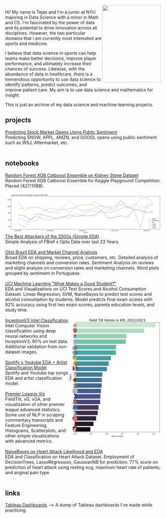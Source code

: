 <img align = 'right' src="tejphoto.png" height = 250 width = 190>

Hi! My name is Tejas and I'm a junior at NYU majoring in Data Science with a minor in Math and CS. I'm fascinated by the power of data and its potential to drive innovation across all disciplines. However, the two particular domains that I am currently most interested are sports and medicine.

I believe that data science in sports can help teams make better decisions, improve player performance, and ultimately increase their chances of success. 
Likewise, with the abundance of data in healthcare, there is a tremendous opportunity to use data science to identify patterns, predict outcomes, and improve patient care. My aim is to use data science and mathematics for insight. 

This is just an archive of my data science and machine learning projects. 

## projects
[Predicting Stock Market Opens Using Public Sentiment](https://github.com/s1imreaper/vault/blob/main/random-forest-xgb-catboost-ensemble-t40.ipynb)<br>Predicting SNOW, APPL, AMZN, and GOOGL opens using public sentiment such as WSJ, Aftermarket, etc.<br><br>


## notebooks
[Random Forest XGB Catboost Ensemble on Kidney Stone Dataset](https://github.com/s1imreaper/vault/blob/main/random-forest-xgb-catboost-ensemble-t40.ipynb)<br> Random Forest XGB Catboost Ensemble for Kaggle Playground Competition. Placed (427/1088). <br><br>
<img align = 'right' src="swag1.png" height = 130 width = 500>
[The Best Attackers of the 2000s (Simple EDA)](https://github.com/s1imreaper/vault/blob/main/the-best-attackers-of-the-2000s%20(1).ipynb)<br>
Simple Analysis of FBref x Opta Data over last 23 Years. <br><br>
[Olist Brazil EDA and Market Channel Analysis](https://github.com/s1imreaper/datasci/blob/019930029e0016651032afbd8cdbefb7d28005ce/eda-and-rough-sentiment-analysis.ipynb) <br> 
Broad EDA on shipping, reviews, price, customers, etc. Detailed analysis of marketing channels and conversion rates. Sentiment Analysis on reviews and slight analysis on conversion rates and marketing channels. Word plots grouped by sentiment in Portuguese. <br><br>
[UCI Machine Learning "What Makes a Good Student?"](https://github.com/s1imreaper/datasci/blob/777d4177366e874329acf19a55adeb957ade3661/what-makes-a-good-student-eda.ipynb) <br> 
EDA and Visualizations on UCI Test Scores and Alcohol Consumption Dataset. 
Linear Regression, SVM, NaiveBayes to predict test scores and alcohol consumption by students. Model predicts final exam scores with 92% accuracy using first two exam scores, parents education levels, and study time. <br> <br>
<img align = 'right' src="fieldtilt.png" height = 391 width = 300>
[InceptionV3 Intel Classification](https://github.com/s1imreaper/datasci/blob/c7a8b4877c8df4d172f138475404dd3c221c54c8/inceptionv3-88-classification.ipynb)<br> 
Intel Computer Vision classification using deep neural networks and InceptionV3. 90% on test data. Additional validation from non-dataset images. <br><br>
[Spotify x Youtube EDA + Artist Classification Model](https://github.com/s1imreaper/datasci/blob/b48786d8e94dc1d183cd074eb5a63549f305f55c/spotify-yt-top-songs-eda-artist-classification.ipynb)<br>
Spotify and Youtube top songs EDA and artist classification model. <br><br>
[Premier League Viz](https://github.com/s1imreaper/datasci/blob/b48786d8e94dc1d183cd074eb5a63549f305f55c/premier-league-visualizations%20(1).ipynb)<br>
FieldTilt, xG, xGA, and visualization of other premier league advanced statistics. Some use of NLP in scraping commentary transcripts and Feature Engineering. Histograms, Scatterplots, and other simple visualizations with advanced metrics. <br> <br>
[NaiveBayes on Heart Attack Likelihood and EDA](https://github.com/s1imreaper/datasci/blob/b48786d8e94dc1d183cd074eb5a63549f305f55c/simple-eda-on-heartattack-dataset.ipynb)<br>
EDA and Classification on Heart Attack Dataset. 
Employment of DecisionTrees, LassoRegression, GaussianNB for prediction. 77% score on prediction of heart attack using resting ecg, maximum heart rate of patients, and anginal pain type. <br> <br>

## links
<a href = 'tab.html'>Tableau Dashboards</a> --> A dump of Tableau dashboards I've made while practicing. 
